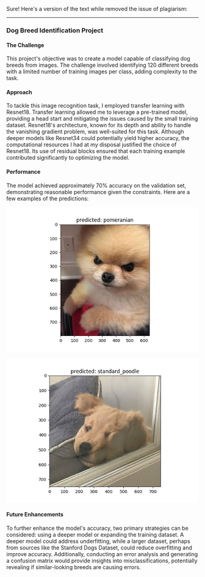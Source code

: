 Sure! Here's a version of the text while removed the issue of plagiarism:

---

### Dog Breed Identification Project

#### The Challenge
This project's objective was to create a model capable of classifying dog breeds from images. The challenge involved identifying 120 different breeds with a limited number of training images per class, adding complexity to the task.

#### Approach
To tackle this image recognition task, I employed transfer learning with Resnet18. Transfer learning allowed me to leverage a pre-trained model, providing a head start and mitigating the issues caused by the small training dataset. Resnet18's architecture, known for its depth and ability to handle the vanishing gradient problem, was well-suited for this task. Although deeper models like Resnet34 could potentially yield higher accuracy, the computational resources I had at my disposal justified the choice of Resnet18. Its use of residual blocks ensured that each training example contributed significantly to optimizing the model.

#### Performance
The model achieved approximately 70% accuracy on the validation set, demonstrating reasonable performance given the constraints. Here are a few examples of the predictions:

![Prediction Example 1](https://github.com/deepakmaur/Dog-Bread-Classifier/blob/main/predictions/prediction%237.jpg)

![Prediction Example 2](https://github.com/deepakmaur/Dog-Bread-Classifier/blob/main/predictions/prediction%238.jpg)

#### Future Enhancements
To further enhance the model's accuracy, two primary strategies can be considered: using a deeper model or expanding the training dataset. A deeper model could address underfitting, while a larger dataset, perhaps from sources like the Stanford Dogs Dataset, could reduce overfitting and improve accuracy. Additionally, conducting an error analysis and generating a confusion matrix would provide insights into misclassifications, potentially revealing if similar-looking breeds are causing errors.

